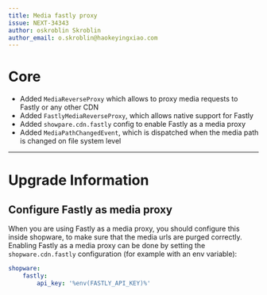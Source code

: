 ```yaml
---
title: Media fastly proxy
issue: NEXT-34343
author: oskroblin Skroblin
author_email: o.skroblin@haokeyingxiao.com
---
```


# Core
* Added `MediaReverseProxy` which allows to proxy media requests to Fastly or any other CDN
* Added `FastlyMediaReverseProxy`, which allows native support for Fastly
* Added `showpare.cdn.fastly` config to enable Fastly as a media proxy
* Added `MediaPathChangedEvent`, which is dispatched when the media path is changed on file system level
___
# Upgrade Information
## Configure Fastly as media proxy
When you are using Fastly as a media proxy, you should configure this inside shopware, to make sure that the media urls are purged correctly.
Enabling Fastly as a media proxy can be done by setting the `shopware.cdn.fastly` configuration (for example with an env variable):

```yaml
shopware:
    fastly:
        api_key: '%env(FASTLY_API_KEY)%'
```
